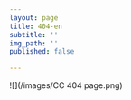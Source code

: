 ```yaml
---
layout: page
title: 404-en
subtitle: ''
img_path: ''
published: false

---
```

![](/images/CC 404 page.png)